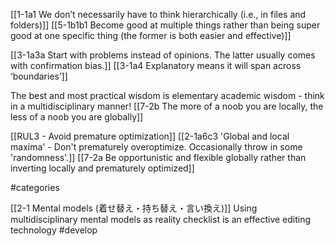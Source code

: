 [[1-1a1 We don’t necessarily have to think hierarchically (i.e., in files and folders)]]
[[5-1b1b1 Become good at multiple things rather than being super good at one specific thing (the former is both easier and effective)]]

[[3-1a3a Start with problems instead of opinions. The latter usually comes with confirmation bias.]]
[[3-1a4 Explanatory means it will span across ‘boundaries’]]

The best and most practical wisdom is elementary academic wisdom - think in a multidisciplinary manner!
	[[7-2b The more of a noob you are locally, the less of a noob you are globally]]

[[RUL3 - Avoid premature optimization]]
	[[2-1a6c3 'Global and local maxima' - Don't prematurely overoptimize. Occasionally throw in some 'randomness'.]]
		[[7-2a Be opportunistic and flexible globally rather than inverting locally and prematurely optimized]]

#categories 

[[2-1 Mental models (着せ替え・持ち替え・言い換え)]]
	Using multidisciplinary mental models as reality checklist is an effective editing technology #develop 